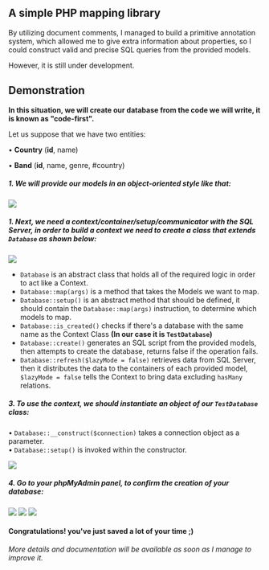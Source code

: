 <h2>A simple PHP mapping library</h2>
<p>By utilizing document comments, I managed to build a primitive annotation system, which allowed me to give extra information about properties,
so I could construct valid and precise SQL queries from the provided models.
</p>
<p>However, it is still under development.</p>

<h2>Demonstration</h2>
<p><b>In this situation, we will create our database from the code we will write, it is known as "code-first".</b></p>
<p>Let us suppose that we have two entities:
<p>• <b>Country</b> (<b>id</b>, name)</p>
<p>• <b>Band</b> (<b>id</b>, name, genre, #country)</p>

<h5>1. We will provide our models in an object-oriented style like that:</h5>
<img src='https://i.imgur.com/286E3zY.jpg' />
<h5>1. Next, we need a context/container/setup/communicator with the SQL Server, in order to build a context we need to create a class that extends <code>Database</code> as shown below:</h5>
<img src='https://i.imgur.com/Wdhcd4g.jpg' />
<ul>  
  <li><code>Database</code> is an abstract class that holds all of the required logic in order to act like a Context.</li>
  <li><code>Database::map(args)</code> is a method that takes the Models we want to map.</li>
  <li><code>Database::setup()</code> is an abstract method that should be defined, it should contain the <code>Database::map(args)</code> instruction,
  to determine which models to map.</li>
  <li><code>Database::is_created()</code> checks if there's a database with the same name as the Context Class <b>(In our case it is <code>TestDatabase</code>)</b></li>
  <li><code>Database::create()</code> generates an SQL script from the provided models, then attempts to create the database, returns false if the operation fails.</li>
  <li><code>Database::refresh($lazyMode = false)</code> retrieves data from SQL Server, then it distributes the data to the containers of each provided model,<br>
  <code>$lazyMode = false</code> tells the Context to bring data excluding <code>hasMany</code> relations.</li>
</ul>

<h5>3. To use the context, we should instantiate an object of our <code>TestDatabase</code> class:</h5>
<p>• <code>Database::__construct($connection)</code> takes a connection object as a parameter.
<br>• <code>Database::setup()</code> is invoked within the constructor.</p>
<img src='https://i.imgur.com/CsT65No.jpg'/>

<h5>4. Go to your phpMyAdmin panel, to confirm the creation of your database:</h5>
<img src='https://i.imgur.com/PLchVHH.jpg' />
<img src='https://i.imgur.com/tqLWy5I.jpg' />
<img src='https://i.imgur.com/l8ckzOS.jpg' />

<h4>Congratulations! you've just saved a lot of your time ;)</h4>

<p><i>More details and documentation will be available as soon as I manage to improve it.</i></p>
